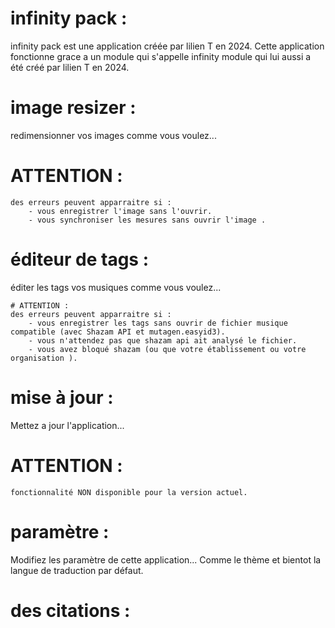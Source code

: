 # infinity pack :
infinity pack est une application créée par lilien T en 2024. Cette application fonctionne grace a un module qui s'appelle infinity module qui lui aussi a été créé par lilien T en 2024.

# image resizer :
redimensionner vos images comme vous voulez...
   # ATTENTION :
    des erreurs peuvent apparraitre si :
        - vous enregistrer l'image sans l'ouvrir.
        - vous synchroniser les mesures sans ouvrir l'image .

# éditeur de tags :
éditer les tags vos musiques comme vous voulez...

    # ATTENTION :
    des erreurs peuvent apparraitre si :
        - vous enregistrer les tags sans ouvrir de fichier musique compatible (avec Shazam API et mutagen.easyid3).
        - vous n'attendez pas que shazam api ait analysé le fichier.
        - vous avez bloqué shazam (ou que votre établissement ou votre organisation ).

# mise à jour :
Mettez a jour l'application...

   # ATTENTION :
    fonctionnalité NON disponible pour la version actuel.

# paramètre :
Modifiez les paramètre de cette application... Comme le thème et bientot la langue de traduction par défaut.

# des citations :